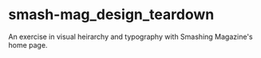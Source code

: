 # smash-mag_design_teardown
An exercise in visual heirarchy and typography with Smashing Magazine's home page.
